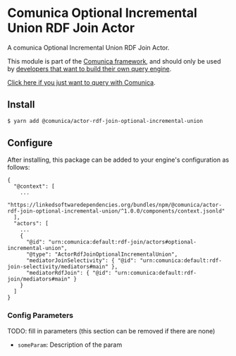 # Comunica Optional Incremental Union RDF Join Actor

A comunica Optional Incremental Union RDF Join Actor.

This module is part of the [Comunica framework](https://github.com/comunica/comunica),
and should only be used by [developers that want to build their own query engine](https://comunica.dev/docs/modify/).

[Click here if you just want to query with Comunica](https://comunica.dev/docs/query/).

## Install

```bash
$ yarn add @comunica/actor-rdf-join-optional-incremental-union
```

## Configure

After installing, this package can be added to your engine's configuration as follows:
```text
{
  "@context": [
    ...
    "https://linkedsoftwaredependencies.org/bundles/npm/@comunica/actor-rdf-join-optional-incremental-union/^1.0.0/components/context.jsonld"  
  ],
  "actors": [
    ...
    {
      "@id": "urn:comunica:default:rdf-join/actors#optional-incremental-union",
      "@type": "ActorRdfJoinOptionalIncrementalUnion",
      "mediatorJoinSelectivity": { "@id": "urn:comunica:default:rdf-join-selectivity/mediators#main" },
      "mediatorRdfJoin": { "@id": "urn:comunica:default:rdf-join/mediators#main" }
    }
  ]
}
```

### Config Parameters

TODO: fill in parameters (this section can be removed if there are none)

* `someParam`: Description of the param
